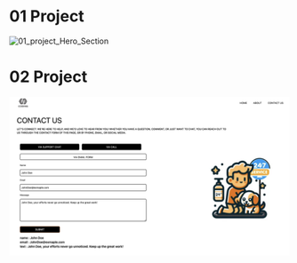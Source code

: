 # 01 Project

![01_project_Hero_Section](01_project_Hero_Section/src/assets/01_project.png)

# 02 Project

![02 Project](02_project_Contant_Us/src/assets/02_project.png)
